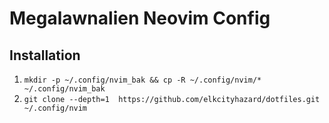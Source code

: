 # Megalawnalien Neovim Config

## Installation

1. `mkdir -p ~/.config/nvim_bak && cp -R ~/.config/nvim/* ~/.config/nvim_bak`
2. `git clone --depth=1  https://github.com/elkcityhazard/dotfiles.git ~/.config/nvim`

